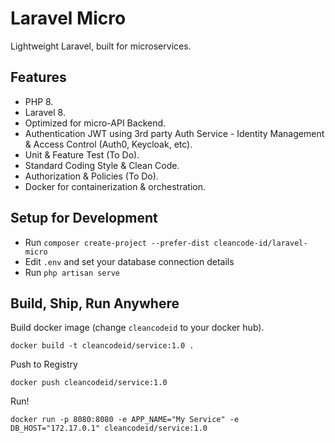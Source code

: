 # Laravel Micro
Lightweight Laravel, built for microservices.

## Features
- PHP 8.
- Laravel 8.
- Optimized for micro-API Backend.
- Authentication JWT using 3rd party Auth Service - Identity Management & Access Control (Auth0, Keycloak, etc).
- Unit & Feature Test (To Do).
- Standard Coding Style & Clean Code.
- Authorization & Policies (To Do).
- Docker for containerization & orchestration.

## Setup for Development
- Run `composer create-project --prefer-dist cleancode-id/laravel-micro`
- Edit `.env` and set your database connection details
- Run `php artisan serve`

## Build, Ship, Run Anywhere
Build docker image (change `cleancodeid` to your docker hub).
```
docker build -t cleancodeid/service:1.0 .
```
Push to Registry
```
docker push cleancodeid/service:1.0
``` 
Run!
```
docker run -p 8080:8080 -e APP_NAME="My Service" -e DB_HOST="172.17.0.1" cleancodeid/service:1.0
```
